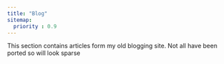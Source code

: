 ```yaml
---
title: "Blog"
sitemap:
  priority : 0.9
---
```

This section contains articles form my old blogging site. Not all have been ported so will look sparse


